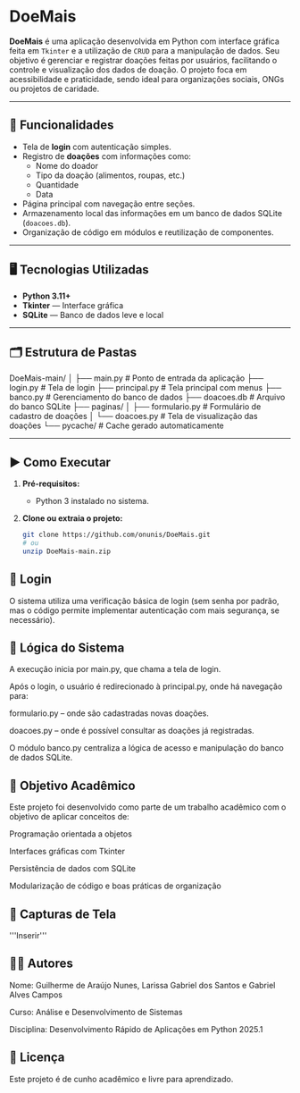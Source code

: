 # DoeMais

**DoeMais** é uma aplicação desenvolvida em Python com interface gráfica feita em `Tkinter` e a utilização de `CRUD` para a manipulação de dados. Seu objetivo é gerenciar e registrar doações feitas por usuários, facilitando o controle e visualização dos dados de doação. O projeto foca em acessibilidade e praticidade, sendo ideal para organizações sociais, ONGs ou projetos de caridade.

---

## 📌 Funcionalidades

- Tela de **login** com autenticação simples.
- Registro de **doações** com informações como:
  - Nome do doador
  - Tipo da doação (alimentos, roupas, etc.)
  - Quantidade
  - Data
- Página principal com navegação entre seções.
- Armazenamento local das informações em um banco de dados SQLite (`doacoes.db`).
- Organização de código em módulos e reutilização de componentes.

---

## 🖥️ Tecnologias Utilizadas

- **Python 3.11+**
- **Tkinter** — Interface gráfica
- **SQLite** — Banco de dados leve e local

---

## 🗂️ Estrutura de Pastas

DoeMais-main/
│
├── main.py # Ponto de entrada da aplicação
├── login.py # Tela de login
├── principal.py # Tela principal com menus
├── banco.py # Gerenciamento do banco de dados
├── doacoes.db # Arquivo do banco SQLite
├── paginas/
│ ├── formulario.py # Formulário de cadastro de doações
│ └── doacoes.py # Tela de visualização das doações
└── pycache/ # Cache gerado automaticamente


---

## ▶️ Como Executar

1. **Pré-requisitos:**
   - Python 3 instalado no sistema.

2. **Clone ou extraia o projeto:**
   ```bash
   git clone https://github.com/onunis/DoeMais.git
   # ou
   unzip DoeMais-main.zip


## 🔐 Login
O sistema utiliza uma verificação básica de login (sem senha por padrão, mas o código permite implementar autenticação com mais segurança, se necessário).

## 🧠 Lógica do Sistema
A execução inicia por main.py, que chama a tela de login.

Após o login, o usuário é redirecionado à principal.py, onde há navegação para:

formulario.py – onde são cadastradas novas doações.

doacoes.py – onde é possível consultar as doações já registradas.

O módulo banco.py centraliza a lógica de acesso e manipulação do banco de dados SQLite.

## 🎯 Objetivo Acadêmico
Este projeto foi desenvolvido como parte de um trabalho acadêmico com o objetivo de aplicar conceitos de:

Programação orientada a objetos

Interfaces gráficas com Tkinter

Persistência de dados com SQLite

Modularização de código e boas práticas de organização

## 📸 Capturas de Tela
'''Inserir'''

## 👨‍💻 Autores
Nome: Guilherme de Araújo Nunes, Larissa Gabriel dos Santos e Gabriel Alves Campos

Curso: Análise e Desenvolvimento de Sistemas

Disciplina: Desenvolvimento Rápido de Aplicações em Python 2025.1

## 📄 Licença
Este projeto é de cunho acadêmico e livre para aprendizado.
